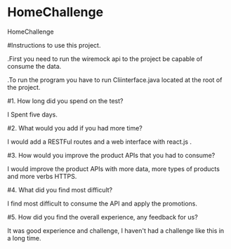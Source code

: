 # HomeChallenge
HomeChallenge

#Instructions to use this project.


.First you need to run the wiremock api to the project be capable of consume the data.

.To run the program you have to run Cliinterface.java located at the root of the project.




#1. How long did you spend on the test?

I Spent five days.

#2. What would you add if you had more time?

I would add a RESTFul routes and a web interface with react.js .

#3. How would you improve the product APIs that you had to consume?

I would improve the product APIs with more data, more types of products and more verbs HTTPS.

#4. What did you find most difficult?

I find most difficult to consume the API and apply the promotions.

#5. How did you find the overall experience, any feedback for us?

It was good experience and challenge, I haven't had a challenge like this in a long time. 
